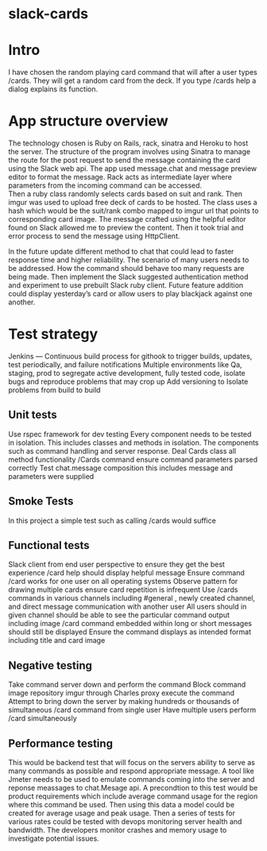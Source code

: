 # slack-cards



# Intro

I have chosen the random playing card command that will after a user types /cards.  They will get a random card from the deck.  If you type /cards help a dialog explains its function.

# App structure overview

The technology chosen is Ruby on Rails, rack, sinatra and Heroku to host the server.  The structure of the program involves using Sinatra to manage the route for the post request to send the message containing the card using the Slack web api.  The app used message.chat and message preview editor to format the message.  Rack acts as intermediate layer where parameters from the incoming command can be accessed.  
Then a ruby class randomly selects cards based on suit and rank.  Then imgur was used to upload free deck of cards to be hosted.  The class uses a hash which would be the suit/rank combo mapped to imgur url that points to corresponding card image.
The message crafted using the helpful editor found on Slack allowed me to preview the content.  Then it took trial and error process to send the message using HttpClient.  

In the future update different method to chat that could lead to faster response time and higher reliability.  The scenario of many users needs to be addressed.  How the command should behave too many requests are being made.  Then implement the Slack suggested authentication method and experiment to use prebuilt Slack ruby client.  Future feature addition could display yesterday’s card or allow users to play blackjack against one another.

# Test strategy 
Jenkins — Continuous build process for githook to trigger builds, updates, test periodically, and failure notifications
Multiple environments like Qa, staging, prod to segregate active development, fully tested code, isolate bugs and reproduce problems that may crop up
Add versioning to Isolate problems from build to build
## Unit tests
Use rspec framework for dev testing 
Every component needs to be tested in isolation.  This includes classes and methods in isolation.  The components such as command handling and server response. 
Deal Cards class all method functionality 
/Cards command ensure command parameters parsed correctly 
Test chat.message composition this includes message and parameters were supplied
## Smoke Tests
In this project a simple test such as calling /cards would suffice 
## Functional tests
Slack client from end user perspective to ensure they get the best experience 
/card help should display helpful message
Ensure command /card works for one user on all operating systems
Observe pattern for drawing multiple cards ensure card repetition is infrequent
Use /cards commands in various channels including #general , newly created channel, and direct message communication with another user
All users should in given channel should be able to see the particular command output including image 
/card command embedded within long or short messages should still be displayed 
Ensure the command displays as intended format including title and card image 
## Negative testing
Take command server down and perform the command
Block command image repository imgur through Charles proxy execute the command
Attempt to bring down the server by making hundreds or thousands of simultaneous /card command from single user
Have multiple users perform /card simultaneously 
## Performance testing
This would be backend test that will focus on the servers ability to serve as many commands as possible and respond appropriate message.  A tool like Jmeter needs to be used to emulate commands coming into the server and reponse meassages to chat.Mesage api.  A precondtion to this test  would be product requirements which include average command usage for the region where this command be used. Then using this data a model could be created for average usage and peak usage.  Then a series of tests for various rates could be tested with devops monitoring server health and bandwidth.  The developers monitor crashes and memory usage to investigate potential issues.  


